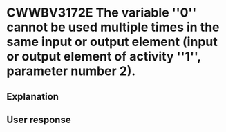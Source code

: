 # CWWBV3172E The variable ''0'' cannot be used multiple times in the same input or output element (input or output element of activity ''1'', parameter number 2).

## Explanation

## User response